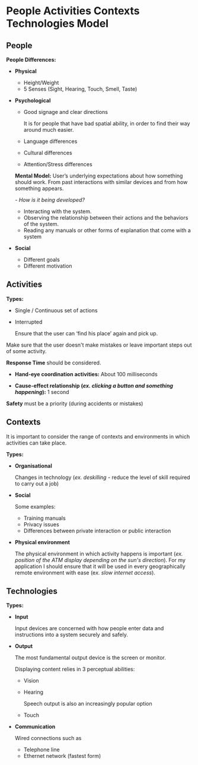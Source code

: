 # People Activities Contexts Technologies Model

## People

**People Differences:**

- **Physical**

    - Height/Weight
    - 5 Senses (Sight, Hearing, Touch, Smell, Taste)

- **Psychological**

    - Good signage and clear directions

        It is for people that have bad spatial ability, in order to find their way around much easier.

    - Language differences
    - Cultural differences
    - Attention/Stress differences

    **Mental Model:**
    User’s underlying expectations about how something should work. From past interactions with similar devices and from how something appears.

    *- How is it being developed?*
        
    - Interacting with the system.
    - Observing the relationship between their actions and the behaviors of the system.
    - Reading any manuals or other forms of explanation that come with a system

- **Social**

    - Different goals
    - Different motivation

## Activities

**Types:**

- Single / Continuous set of actions
- Interrupted

    Ensure that the user can ‘find his place’ again and pick up.

Make sure that the user doesn't make mistakes or leave important steps out of some activity.

**Response Time** should be considered.
    
- **Hand-eye coordination activities:** 
	About 100 milliseconds

- **Cause-effect relationship (*ex. clicking a button and something happening*):**
    1 second

**Safety** must be a priority (during accidents or mistakes)

## Contexts

It is important to consider the range of contexts and environments in which activities can take place.

**Types:**

- **Organisational**

    Changes in technology (*ex. deskilling* - reduce the level of skill required to carry out a job)

- **Social**

    Some examples:

    - Training manuals
    - Privacy issues
    - Differences between private interaction or public interaction

- **Physical environment**

    The physical environment in which activity happens is important (*ex. position of the ATM display depending on the sun's direction*). For my application I should ensure that it will be used in every geographically remote environment with ease (e*x. slow internet access*).

## Technologies

**Types:**

- **Input**

    Input devices are concerned with how people enter data and instructions into a system securely and safely.

- **Output**

    The most fundamental output device is the screen or monitor.

    Displaying content relies in 3 perceptual abilities:
    - Vision
    - Hearing

        Speech output is also an increasingly popular option

    - Touch

- **Communication**

    Wired connections such as
    - Telephone line
    - Ethernet network (fastest form)